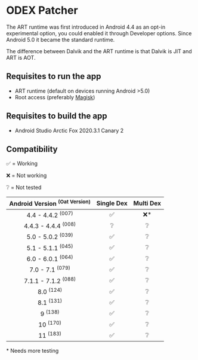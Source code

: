 # ODEX Patcher

The ART runtime was first introduced in Android 4.4 as an opt-in experimental option, you could enabled it through Developer options.
Since Android 5.0 it became the standard runtime.

The difference between Dalvik and the ART runtime is that Dalvik is JIT and ART is AOT.

## Requisites to run the app

* ART runtime (default on devices running Android >5.0)
* Root access (preferably [Magisk](https://github.com/topjohnwu/Magisk))

## Requisites to build the app

* Android Studio Arctic Fox 2020.3.1 Canary 2

## Compatibility

✅ = Working

❌ = Not working

❔ = Not tested

| Android Version <sup>(Oat Version)</sup> | Single Dex | Multi Dex |
|:-:|:-:|:-:|
| 4.4 - 4.4.2 <sup>(007)</sup> | ✅ | ❌* |
| 4.4.3 - 4.4.4 <sup>(008)</sup> | ❔ | ❔ |
| 5.0 - 5.0.2 <sup>(039)</sup> | ✅ | ❔ |
| 5.1 - 5.1.1 <sup>(045)</sup> | ✅ | ❔ |
| 6.0 - 6.0.1 <sup>(064)</sup> | ✅ | ❔ |
| 7.0 - 7.1 <sup>(079)</sup> | ✅ | ❔ |
| 7.1.1 - 7.1.2 <sup>(088)</sup> | ✅ | ❔ |
| 8.0 <sup>(124)</sup> | ✅ | ❔ |
| 8.1 <sup>(131)</sup> | ✅ | ❔ |
| 9 <sup>(138)</sup> | ✅ | ❔ |
| 10 <sup>(170)</sup> | ✅ | ❔ |
| 11 <sup>(183)</sup> | ✅ | ❔ |

\* Needs more testing